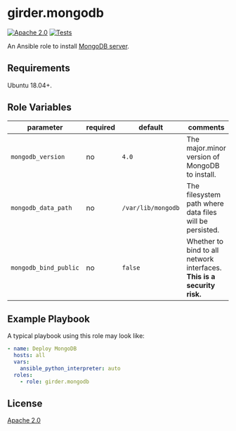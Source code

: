 girder.mongodb
==============
[![Apache 2.0](https://img.shields.io/badge/license-Apache%202-blue.svg)](https://raw.githubusercontent.com/girder/ansible-role-girder-mongodb/master/LICENSE)
[![Tests](https://circleci.com/gh/girder/ansible-role-girder-mongodb.svg?style=svg)](https://circleci.com/gh/girder/ansible-role-girder-mongodb)

An Ansible role to install [MongoDB server](https://www.mongodb.com/download-center/community).

Requirements
------------

Ubuntu 18.04+.

Role Variables
--------------

| parameter             | required | default            | comments                                                                |
| --------------------- | -------- | ------------------ | ----------------------------------------------------------------------- |
| `mongodb_version`     | no       | `4.0`              | The major.minor version of MongoDB to install.                          |
| `mongodb_data_path`   | no       | `/var/lib/mongodb` | The filesystem path where data files will be persisted.                 |
| `mongodb_bind_public` | no       | `false`            | Whether to bind to all network interfaces. **This is a security risk.** |

Example Playbook
----------------

A typical playbook using this role may look like:

```yaml
- name: Deploy MongoDB
  hosts: all
  vars:
    ansible_python_interpreter: auto
  roles:
    - role: girder.mongodb
```

License
-------

[Apache 2.0](https://www.apache.org/licenses/LICENSE-2.0.html)
